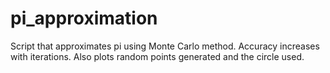 # pi_approximation
Script that approximates pi using Monte Carlo method. Accuracy increases with iterations. Also plots random points generated and the circle used.
